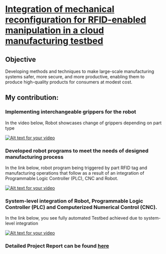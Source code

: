 # [Integration of mechanical reconfiguration for RFID-enabled manipulation in a cloud manufacturing testbed](https://www.slideshare.net/slideshow/embed_code/key/3Tnvlyll1QzvYm)

## Objective
Developing methods and techniques to make large-scale manufacturing systems safer, more secure, and more productive, enabling them to produce high-quality products for consumers at modest cost.

## My contribution: 
### Implementing interchangeable grippers for the robot

In the video below, Robot showcases change of grippers depending on part type 
                          
[![Alt text for your video](http://img.youtube.com/vi/n1mCFQPxFD4/0.jpg)](https://www.youtube.com/watch?v=n1mCFQPxFD4)

### Developed robot programs to meet the needs of designed manufacturing process

In the link below, robot program being triggered by part RFID tag and manufacturing operations that follow as a result of an integration of Programmable Logic Controller (PLC), CNC and Robot. 
                            
[![Alt text for your video](http://img.youtube.com/vi/Yc5SE5BIWjw/0.jpg)](https://www.youtube.com/watch?v=Yc5SE5BIWjw)

### System-level integration of Robot, Programmable Logic Controller (PLC) and Computerized Numerical Control (CNC).

In the link below, you see fully automated Testbed achieved due to system-level integration
                               
[![Alt text for your video](http://img.youtube.com/vi/wkJNk_RJNKc/0.jpg)](https://www.youtube.com/watch?v=wkJNk_RJNKc)


### Detailed Project Report can be found [here](https://www.slideshare.net/slideshow/embed_code/key/3Tnvlyll1QzvYm)

